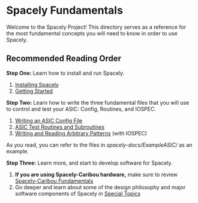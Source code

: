 # Spacely Fundamentals

Welcome to the Spacely Project! This directory serves as a reference for the most fundamental concepts you will need to know in order to use Spacely. 


## Recommended Reading Order

**Step One:** Learn how to install and run Spacely. 

1. [Installing Spacely](</fundamentals/Installing Spacely.md>)
2. [Getting Started](</fundamentals/Getting Started.md>)

**Step Two:** Learn how to write the three fundamental files that you will use to control and test your ASIC: Config, Routines, and IOSPEC.

1. [Writing an ASIC Config File](</fundamentals/Writing an ASIC Config File.md>)
2. [ASIC Test Routines and Subroutines](</fundamentals/ASIC Test Routines and Subroutines.md>)
3. [Writing and Reading Arbitrary Patterns](</fundamentals/Writing and Reading Arbitrary Patterns.md>) (with IOSPEC)

As you read, you can refer to the files in *spacely-docs/ExampleASIC/* as an example.

**Step Three:** Learn more, and start to develop software for Spacely.

1. **If you are using Spacely-Caribou hardware,** make sure to review [Spacely-Caribou Fundamentals](</spacely-caribou/README.md>)
2. Go deeper and learn about some of the design philosophy and major software components of Spacely in [Special Topics](</special-topics/README.md>)
